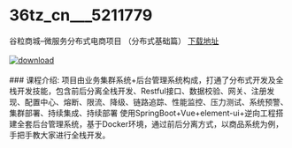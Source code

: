 # 36tz_cn___5211779
谷粒商城–微服务分布式电商项目 （分布式基础篇）
[下载地址](http://www.36tz.cn/article/5211779 "下载地址")
<br/></br>[![download](http://36tz.cn/muke_img/2020_04_2-2.png "下载地址")](http://www.36tz.cn/article/5211779 "下载地址")
<br/></br>### 课程介绍:
项目由业务集群系统+后台管理系统构成，打通了分布式开发及全栈开发技能，包含前后分离全栈开发、Restful接口、数据校验、网关、注册发现、配置中心、熔断、限流、降级、链路追踪、性能监控、压力测试、系统预警、集群部署、持续集成、持续部署
使用SpringBoot+Vue+element-ui+逆向工程搭建全套后台管理系统，基于Docker环境，通过前后分离方式，以商品系统为例，手把手教大家进行全栈开发。


